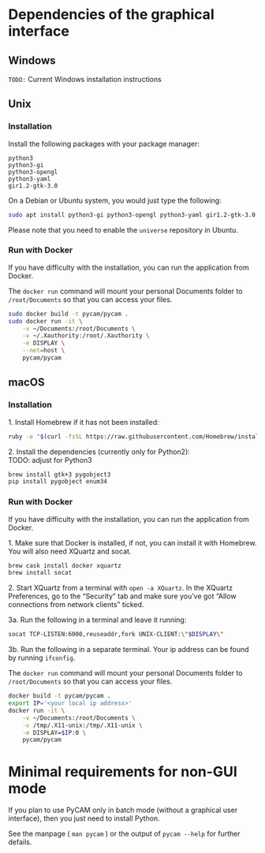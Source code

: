 # Dependencies of the graphical interface

## Windows

`TODO:` Current Windows installation instructions

## Unix

### Installation

Install the following packages with your package manager:

```
python3
python3-gi
python3-opengl
python3-yaml
gir1.2-gtk-3.0
```

On a Debian or Ubuntu system, you would just type the following:
```bash
sudo apt install python3-gi python3-opengl python3-yaml gir1.2-gtk-3.0
```
Please note that you need to enable the `universe` repository in Ubuntu.

### Run with Docker

If you have difficulty with the installation, you can run the application from Docker.

The `docker run` command will mount your personal Documents folder to `/root/Documents` so that you
can access your files.

```bash
sudo docker build -t pycam/pycam .
sudo docker run -it \
    -v ~/Documents:/root/Documents \
    -v ~/.Xauthority:/root/.Xauthority \
    -e DISPLAY \
    --net=host \
    pycam/pycam
```

## macOS

### Installation

1\. Install Homebrew if it has not been installed:
```bash
ruby -e "$(curl -fsSL https://raw.githubusercontent.com/Homebrew/install/master/install)"
```

2\. Install the dependencies (currently only for Python2):  
TODO: adjust for Python3
```bash
brew install gtk+3 pygobject3
pip install pygobject enum34
```

### Run with Docker

If you have difficulty with the installation, you can run the application from Docker.

1\. Make sure that Docker is installed, if not, you can install it with Homebrew.
You will also need XQuartz and socat.

```bash
brew cask install docker xquartz
brew install socat
```

2\. Start XQuartz from a terminal with `open -a XQuartz`. In the XQuartz Preferences,
go to the “Security” tab and make sure you’ve got “Allow connections from network
clients” ticked.

3a. Run the following in a terminal and leave it running:

```bash
socat TCP-LISTEN:6000,reuseaddr,fork UNIX-CLIENT:\"$DISPLAY\"
```

3b. Run the following in a separate terminal. Your ip address can be found by running `ifconfig`.

The `docker run` command will mount your personal Documents folder to `/root/Documents` so that you
can access your files.

```bash
docker build -t pycam/pycam .
export IP='<your local ip address>'
docker run -it \
    -v ~/Documents:/root/Documents \
    -v /tmp/.X11-unix:/tmp/.X11-unix \
    -e DISPLAY=$IP:0 \
    pycam/pycam
```

# Minimal requirements for non-GUI mode

If you plan to use PyCAM only in batch mode (without a graphical user interface),
then you just need to install Python.

See the manpage ( `man pycam` ) or the output of `pycam --help` for further defails.
